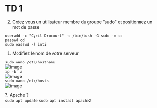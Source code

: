 # TD 1
 

2. Créez vous un utilisateur membre du groupe "sudo" et positionnez un mot de passe  

`useradd -c "Cyril Drocourt" -s /bin/bash -G sudo -m cd`  
`passwd cd`  
`sudo passwd -l inti`  

1. Modifiez le nom de votre serveur  

`sudo nano /etc/hostname`  
![image](https://user-images.githubusercontent.com/25564492/188652907-1cc437a0-927d-4ec9-92d9-4c27eb240dfc.png)  
`ip -br a`  
![image](https://user-images.githubusercontent.com/25564492/188652640-a306eaaa-c084-437e-985d-42e125f6d988.png)  
`sudo nano /etc/hosts`  
![image](https://user-images.githubusercontent.com/25564492/188652345-7fc34791-43da-4d1c-a3b8-b44c2833c3c7.png) 

?. Apache ?  
`sudo apt update` 
`sudo apt install apache2` 
